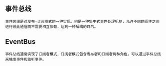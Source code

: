 ## 事件总线

```
事件总线是对发布-订阅模式的一种实现。他是一种集中式事件处理机制，允许不同的组件之间进行彼此通信而不需要相互依赖，达到一种解耦的目的。
```



## EventBus

```
事件总线通常实现了订阅者模式，订阅者模式包含发布者和订阅者两种角色，可以通过事件总线来触发事件和监听事件。
```

